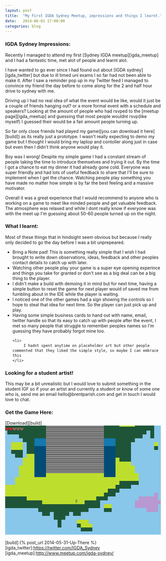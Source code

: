 ```yaml
---
layout: post
title:  "My First IGDA Sydney Meetup, impressions and things I learnt."
date:   2014-06-01 17:00:00
categories: blog
---
```


<h3>IGDA Sydney Impressions:</h3>
Recently I managed to attend my first [Sydney IGDA meetup][igda_meetup] and I had a fantastic time, met alot of people and learnt alot.

I have wanted to go ever since I had found out about [IGDA sydney][igda_twitter] but due to ill timed uni exams I so far had not been able to make it. After I saw a reminder pop up in my Twitter feed I managed to convince my friend the day before to come along for the 2 and half hour drive to sydney with me. 

Driving up I had no real idea of what the event would be like, would it just be a couple of friends hanging out? or a more formal event with a schedule and speakers? Looking at the amount of people who had rsvped to the [meetup page][igda_meetup] and guessing that most people wouldnt rsvp(like myself) I guessed their would be a fair amount people turning up.

So far only close friends had played my game([you can download it here][build]) as its really just a prototype. I wasn't really expecting to demo my game but I thought I would bring my laptop and contoller along just in case but even then I didn't think anyone would play it.

Boy was I wrong! Despite my simple game I had a constant stream of people taking the time to introduce themselves and trying it out. By the time I got a chance to eat my dinner it had already gone cold. Everyone was super friendly and had lots of useful feedback to share that I'll be sure to implement when I get the chance. Watching people play something you have made no matter how simple is by far the best feeling and a massive motivator.

Overall it was a great experience that I would recommend to anyone who is working on a game to meet like minded people and get valuable feedback. The atmosphere was relaxed and while I dont really know if everyone was with the meet up I'm guessing about 50-60 people turned up on the night.

<h3>What I learnt:</h3>
Most of these things that in hindsight seem obvious but because I really only decided to go the day before I was a bit unprepeared.

<ul>
	<li>
		Bring a Note pad! This is something really simple that I wish I had brought to write down observations, ideas, feedback and other peoples contact details to catch up with later.		
	</li>
	<li>
		Watching other people play your game is a super eye opening experince and things you take for granted or don't see as a big deal can be a big thing to the player.
	</li>
	<li>
		I didn't make a build with demoing it in mind but for next time, having a simple button to reset the game for next player would of saved me from fumbling about in the IDE while the player is waiting.
	</li>
	<li>
		I noticed one of the other games had a sign showing the controls so I hope to steal that idea for next time. So the player can just pick up and play.
	</li>
	<li>
		Having some simple business cards to hand out with name, email, twitter handle so that its easy to catch up with people after the event, I met so many people that struggle to remember peoples names so I'm guessing they have probably forgot mine too.
	</li>

	<li>
		 I hadnt spent anytime on placeholder art but other people commented that they liked the simple style, so maybe I can embrace this
	</li>
</ul>


<h3>Looking for a student artist!</h3>
This may be a bit unrealistic but I would love to submit something in the student IGF so if your an artist and currently a student or know of some one who is, send me an email hello@brentparish.com and get in touch I would love to chat. 

<h3 class="inline">Get the Game Here:</h3>[Download][build]

<img src="/assets/Up_There_in_game_project.png" />

[build]:{% post_url 2014-05-31-Up-There %}
[igda_twitter]:https://twitter.com/IGDA_Sydney
[igda_meetup]:http://www.meetup.com/igda-sydney/